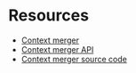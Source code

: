 # Resources
- [Context merger](https://smartdatamodels.org/index.php/generate-a-local-context-based-on-smart-data-models-iris/)
- [Context merger API](https://smartdatamodels.org/extra/context_local_generator.php?schemaUrl=https://raw.githubusercontent.com/smart-data-models/data-models/master/context/merge_subjects_config_example.json)
- [Context merger source code](https://github.com/smart-data-models/data-models/blob/master/utils/context_local_generator_V1.0.py)
